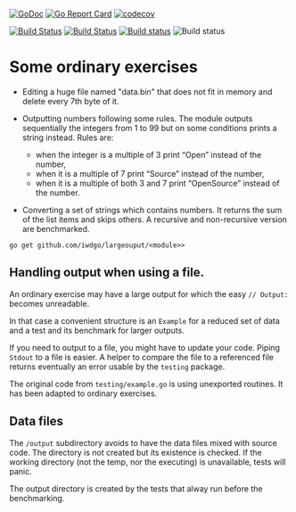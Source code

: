 [![GoDoc](https://godoc.org/github.com/iWdGo/largeoutput?status.svg)](https://godoc.org/github.com/iWdGo/largeoutput)
[![Go Report Card](https://goreportcard.com/badge/github.com/iwdgo/largeoutput)](https://goreportcard.com/report/github.com/iwdgo/largeoutput)
[![codecov](https://codecov.io/gh/iWdGo/largeoutput/branch/master/graph/badge.svg)](https://codecov.io/gh/iWdGo/largeoutput)

[![Build Status](https://travis-ci.com/iWdGo/largeoutput.svg?branch=master)](https://travis-ci.com/iWdGo/largeoutput)
[![Build Status](https://api.cirrus-ci.com/github/iWdGo/largeoutput.svg)](https://cirrus-ci.com/github/iWdGo/largeoutput)
[![Build status](https://ci.appveyor.com/api/projects/status/eimlas99romrrro0?svg=true)](https://ci.appveyor.com/project/iWdGo/largeoutput)
![Build status](https://github.com/iwdgo/largeoutput/workflows/Go/badge.svg)

# Some ordinary exercises

- Editing a huge file named "data.bin" that does not fit in memory and delete every 7th byte of it.

- Outputting numbers following some rules. The module outputs sequentially the integers from 1 to 99
 but on some conditions prints a string instead. Rules are:
  - when the integer is a multiple of 3 print “Open” instead of the number,
  - when it is a multiple of 7 print “Source” instead of the number,
  - when it is a multiple of both 3 and 7 print “OpenSource” instead of the number.

- Converting a set of strings which contains numbers. It returns the sum of the list items and skips others.
A recursive and non-recursive version are benchmarked.

`go get github.com/iwdgo/largeouput/<module>>`

## Handling output when using a file.

An ordinary exercise may have a large output for which the easy `// Output:`
becomes unreadable.

In that case a convenient structure is an `Example` for a reduced set of data and
a test and its benchmark for larger outputs.

If you need to output to a file, you might have to update your code.
Piping `Stdout` to a file is easier. A helper to compare the file to a referenced file
returns eventually an error usable by the `testing` package.

The original code from `testing/example.go` is using unexported routines.
It has been adapted to ordinary exercises.

## Data files

The `/output` subdirectory avoids to have the data files mixed with source code.
The directory is not created but its existence is checked.
If the working directory (not the temp, nor the executing) is unavailable,
tests will panic.

The output directory is created by the tests that alway run before the benchmarking.
